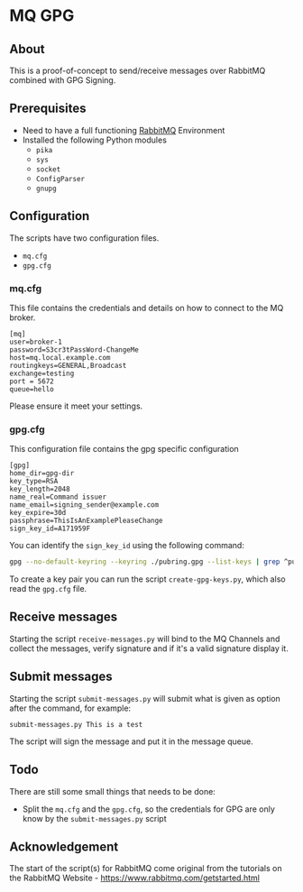 # MQ GPG

## About

This is a proof-of-concept to send/receive messages over RabbitMQ combined with GPG Signing.

## Prerequisites

* Need to have a full functioning [RabbitMQ](https://www.rabbitmq.com/) Environment
* Installed the following Python modules
  * `pika`
  * `sys`
  * `socket`
  * `ConfigParser`
  * `gnupg`

## Configuration

The scripts have two configuration files.

* `mq.cfg`
* `gpg.cfg`

### mq.cfg

This file contains the credentials and details on how to connect to the MQ broker.

```
[mq]
user=broker-1
password=S3cr3tPassWord-ChangeMe
host=mq.local.example.com
routingkeys=GENERAL,Broadcast
exchange=testing
port = 5672
queue=hello
```

Please ensure it meet your settings.

### gpg.cfg

This configuration file contains the gpg specific configuration

```
[gpg]
home_dir=gpg-dir
key_type=RSA
key_length=2048
name_real=Command issuer
name_email=signing_sender@example.com
key_expire=30d
passphrase=ThisIsAnExamplePleaseChange
sign_key_id=A171959F
```

You can identify the `sign_key_id` using the following command:

```bash
gpg --no-default-keyring --keyring ./pubring.gpg --list-keys | grep ^pub | awk '{ print $2 }' | awk -F\/ '{ print $2 }'
```

To create a key pair you can run the script `create-gpg-keys.py`, which also read the `gpg.cfg` file.

## Receive messages

Starting the script `receive-messages.py` will bind to the MQ Channels and collect the messages, verify signature and if it's a valid signature display it.

## Submit messages

Starting the script `submit-messages.py` will submit what is given as option after the command, for example:

```
submit-messages.py This is a test
```

The script will sign the message and put it in the message queue.

## Todo

There are still some small things that needs to be done:
* Split the `mq.cfg` and the `gpg.cfg`, so the credentials for GPG are only know by the `submit-messages.py` script

## Acknowledgement

The start of the script(s) for RabbitMQ come original from the tutorials on the RabbitMQ Website - https://www.rabbitmq.com/getstarted.html
